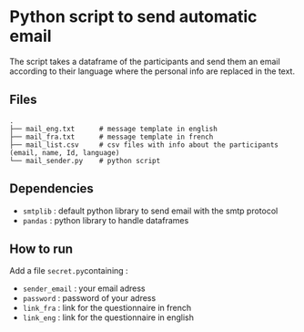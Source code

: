 # Python script to send automatic email

The script takes a dataframe of the participants and send them an email according to their language where the personal info are replaced in the text.

## Files

```
.
├── mail_eng.txt      # message template in english
├── mail_fra.txt      # message template in french
├── mail_list.csv     # csv files with info about the participants (email, name, Id, language)
└── mail_sender.py    # python script
```

## Dependencies

- `smtplib` : default python library to send email with the smtp protocol
- `pandas` : python library to handle dataframes

## How to run

Add a file `secret.py`containing :

- `sender_email` : your email adress
- `password` : password of your adress
- `link_fra` : link for the questionnaire in french
- `link_eng` : link for the questionnaire in english



